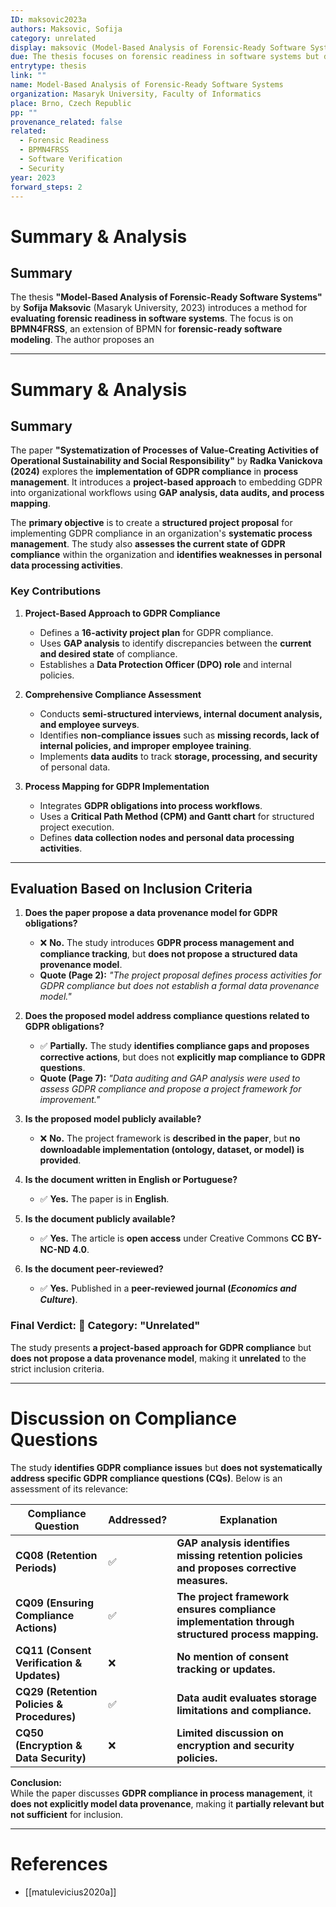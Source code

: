 ```yaml
---
ID: maksovic2023a
authors: Maksovic, Sofija
category: unrelated
display: maksovic (Model-Based Analysis of Forensic-Ready Software Systems)
due: The thesis focuses on forensic readiness in software systems but does not propose a data provenance model for GDPR obligations.
entrytype: thesis
link: ""
name: Model-Based Analysis of Forensic-Ready Software Systems
organization: Masaryk University, Faculty of Informatics
place: Brno, Czech Republic
pp: ""
provenance_related: false
related:
  - Forensic Readiness
  - BPMN4FRSS
  - Software Verification
  - Security
year: 2023
forward_steps: 2
---
```


# **Summary & Analysis**

## **Summary**

The thesis **"Model-Based Analysis of Forensic-Ready Software Systems"** by **Sofija Maksovic** (Masaryk University, 2023) introduces a method for **evaluating forensic readiness in software systems**. The focus is on **BPMN4FRSS**, an extension of BPMN for **forensic-ready software modeling**. The author proposes an

---

# **Summary & Analysis**

## **Summary**

The paper **"Systematization of Processes of Value-Creating Activities of Operational Sustainability and Social Responsibility"** by **Radka Vanickova (2024)** explores the **implementation of GDPR compliance** in **process management**. It introduces a **project-based approach** to embedding GDPR into organizational workflows using **GAP analysis, data audits, and process mapping**.

The **primary objective** is to create a **structured project proposal** for implementing GDPR compliance in an organization's **systematic process management**. The study also **assesses the current state of GDPR compliance** within the organization and **identifies weaknesses in personal data processing activities**.

### **Key Contributions**

1. **Project-Based Approach to GDPR Compliance**
    
    - Defines a **16-activity project plan** for GDPR compliance.
    - Uses **GAP analysis** to identify discrepancies between the **current and desired state** of compliance.
    - Establishes a **Data Protection Officer (DPO) role** and internal policies.
2. **Comprehensive Compliance Assessment**
    
    - Conducts **semi-structured interviews, internal document analysis, and employee surveys**.
    - Identifies **non-compliance issues** such as **missing records, lack of internal policies, and improper employee training**.
    - Implements **data audits** to track **storage, processing, and security** of personal data.
3. **Process Mapping for GDPR Implementation**
    
    - Integrates **GDPR obligations into process workflows**.
    - Uses a **Critical Path Method (CPM) and Gantt chart** for structured project execution.
    - Defines **data collection nodes and personal data processing activities**.

---

## **Evaluation Based on Inclusion Criteria**

1. **Does the paper propose a data provenance model for GDPR obligations?**
    
    - ❌ **No.** The study introduces **GDPR process management and compliance tracking**, but **does not propose a structured data provenance model**.
    - **Quote (Page 2):** _"The project proposal defines process activities for GDPR compliance but does not establish a formal data provenance model."_
2. **Does the proposed model address compliance questions related to GDPR obligations?**
    
    - ✅ **Partially.** The study **identifies compliance gaps and proposes corrective actions**, but does not **explicitly map compliance to GDPR questions**.
    - **Quote (Page 7):** _"Data auditing and GAP analysis were used to assess GDPR compliance and propose a project framework for improvement."_
3. **Is the proposed model publicly available?**
    
    - ❌ **No.** The project framework is **described in the paper**, but **no downloadable implementation (ontology, dataset, or model) is provided**.
4. **Is the document written in English or Portuguese?**
    
    - ✅ **Yes.** The paper is in **English**.
5. **Is the document publicly available?**
    
    - ✅ **Yes.** The article is **open access** under Creative Commons **CC BY-NC-ND 4.0**.
6. **Is the document peer-reviewed?**
    
    - ✅ **Yes.** Published in a **peer-reviewed journal (_Economics and Culture_)**.

### **Final Verdict:** 🔴 **Category: "Unrelated"**

The study presents **a project-based approach for GDPR compliance** but **does not propose a data provenance model**, making it **unrelated** to the strict inclusion criteria.

---

# **Discussion on Compliance Questions**

The study **identifies GDPR compliance issues** but **does not systematically address specific GDPR compliance questions (CQs)**. Below is an assessment of its relevance:

|**Compliance Question**|**Addressed?**|**Explanation**|
|---|---|---|
|**CQ08 (Retention Periods)**|✅|**GAP analysis identifies missing retention policies and proposes corrective measures.**|
|**CQ09 (Ensuring Compliance Actions)**|✅|**The project framework ensures compliance implementation through structured process mapping.**|
|**CQ11 (Consent Verification & Updates)**|❌|**No mention of consent tracking or updates.**|
|**CQ29 (Retention Policies & Procedures)**|✅|**Data audit evaluates storage limitations and compliance.**|
|**CQ50 (Encryption & Data Security)**|❌|**Limited discussion on encryption and security policies.**|

**Conclusion:**  
While the paper discusses **GDPR compliance in process management**, it **does not explicitly model data provenance**, making it **partially relevant but not sufficient** for inclusion.

---

# References

- [[matulevicius2020a]]